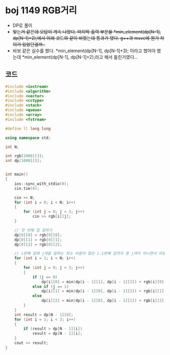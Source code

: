 # boj 1149 RGB거리

- DP로 풀이
- ~~맞는거 같은데 오답이 계속 나왔다. 마지막 출력 부분을 *min_element(dp[N-1], dp[N-1]+2);에서 아래 코드와 같이 바꿨는데 통과가 됐다. g++과 msvc에 뭔가 차이가 있었던걸까..~~
- 바보 같은 실수를 했다. *min_element(dp[N-1], dp[N-1]+3); 이라고 했어야 했는데 *min_element(dp[N-1], dp[N-1]+2);라고 해서 틀린거였다... 



## 코드

```c++
#include <iostream>
#include <algorithm>
#include <vector>
#include <cctype>
#include <stack>
#include <queue>
#include <array>
#include <fstream>

#define ll long long

using namespace std;

int N;

int rgb[1000][3];
int dp[1000][3];


int main()
{
    ios::sync_with_stdio(0);
    cin.tie(0);

    cin >> N;
    for (int i = 0; i < N; i++)
    {
        for (int j = 0; j < 3; j++)
            cin >> rgb[i][j];
    }

    // 첫 번째 집 칠하기
    dp[0][0] = rgb[0][0];
    dp[0][1] = rgb[0][1];
    dp[0][2] = rgb[0][2];

    // i번째 집에 j색을 칠하는 최소 비용의 합은 i-1번째 집까지 중 j색이 아니면서 비용이 가장 작은 경우를 택하면 됨
    for (int i = 1; i < N; i++)
    {
        for (int j = 0; j < 3; j++)
        {
            if (j == 0)
                dp[i][0] = min(dp[i - 1][1], dp[i - 1][2]) + rgb[i][0];
            else if (j == 1)
                dp[i][1] = min(dp[i - 1][0], dp[i - 1][2]) + rgb[i][1];
            else
                dp[i][2] = min(dp[i - 1][0], dp[i - 1][1]) + rgb[i][2];
        }
    }
    int result = dp[N - 1][0];
    for (int i = 1; i < 3; i++)
    {
        if (result > dp[N - 1][i])
            result = dp[N - 1][i];
    }
    cout << result;
}
```


